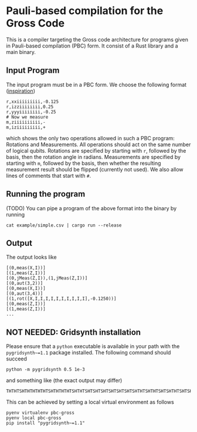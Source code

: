 # Pauli-based compilation for the Gross Code

This is a compiler targeting the Gross code architecture
for programs given in Pauli-based compilation (PBC) form.
It consist of a Rust library and a main binary.

## Input Program
The input program must be in a PBC form.
We choose the following format ([inspiration](https://doi.org/10.5281/zenodo.11391890))
```csv
r,xxiiiiiiiii,-0.125
r,izziiiiiiii,0.25
r,yyyiiiiiiii,-0.25
# Now we measure
m,ziiiiiiiiii,-
m,iziiiiiiiii,+
```
which shows the only two operations allowed in such a PBC program: Rotations and Measurements.
All operations should act on the same number of logical qubits.
Rotations are specified by starting with `r`, followed by the basis, then the rotation angle in radians.
Measurements are specified by starting with `m`, followed by the basis, then whether the resulting measurement result should be flipped (currently not used).
We also allow lines of comments that start with `#`.

## Running the program

(TODO) You can pipe a program of the above format into the binary by running

```
cat example/simple.csv | cargo run --release
```

## Output

The output looks like
```
[(0,meas(X,I))]
[(1,meas(Z,I))]
[(0,jMeas(Z,I)),(1,jMeas(Z,I))]
[(0,aut(3,2))]
[(0,meas(X,I))]
[(0,aut(3,4))]
[(1,rot([X,I,I,I,I,I,I,I,I,I,I],-0.1250))]
[(0,meas(Z,I))]
[(1,meas(Z,I))]
...
```

## NOT NEEDED: Gridsynth installation
Please ensure that a `python` executable is available in your path with the `pygridsynth~=1.1` package installed.
The following command should succeed
```
python -m pygridsynth 0.5 1e-3
```
and something like (the exact output may differ)
```
THTHTSHTHTHTHTHTSHTHTHTHTSHTHTSHTSHTSHTSHTSHTSHTSHTHTSHTHTSHTSHTHTSHTSHTHTSHSSWWWWWWW
```

This can be achieved by setting a local virtual environment as follows
```
pyenv virtualenv pbc-gross
pyenv local pbc-gross
pip install "pygridsynth~=1.1"
```
